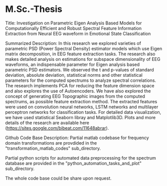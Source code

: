 # M.Sc.-Thesis
Title:
Investigation on Parametric Eigen Analysis
Based Models for Computationally Efficient and Robust
Spectral Feature Information Extraction from Neural EEG
waveform in Emotional State Classification

Summarized Description:
In this research we explored varieties of parametric PSD (Power Spectral
Density) estimator models which use Eigen matrix decomposition, in EEG
feature extraction tasks. The research also makes detailed analysis on
estimations for subspace dimensionality of EEG waveforms, an indispensable
parameter for Eigen analysis based parametric PSD estimators. We observed
the t and p-values of standard deviation, absolute deviation, statistical
norms and other statistical parameters for the computed spectrums to analyze
spectral correlations. The research implements PCA for reducing the feature
dimension space and also explores the use of Autoencoders. We have also
explored the concept of generating EEG Topographic images from the
computed spectrums, as possible feature extraction method. The extracted
features were used on convolution neural networks, LSTM networks and
multilayer perceptron networks for classification tasks. For detailed data
visualization, we have used statistical Seaborn libray and Matplotlib3D. Plots and more
details of the research are available here (https://sites.google.com/bibeat.com/11648abrar).

Github Code Base Description:
Partial matlab codebase for frequency domain transformations are provdided in the 
"transformation_matlab_codes" sub_directory. 

Partial python scripts for automated data preprocessing for the spectrum database are provided in the
"python_automation_tasks_and_plot" sub_directory.

The whole code base could be share upon request.

